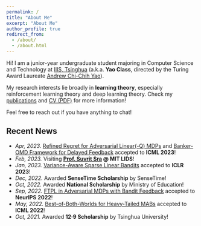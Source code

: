 ```yaml
---
permalink: /
title: "About Me"
excerpt: "About Me"
author_profile: true
redirect_from: 
  - /about/
  - /about.html
---
```


Hi! I am a junior-year undergraduate student majoring in Computer Science and Technology at [IIIS, Tsinghua](https://iiis.tsinghua.edu.cn/en/) (a.k.a. **Yao Class**, directed by the Turing Award Laureate [Andrew Chi-Chih Yao](https://iiis.tsinghua.edu.cn/yao/)).

My research interests lie broadly in **learning theory**, especially reinforcement learning theory and deep learning theory. Check my [publications](publications) and [CV (PDF)](CV_Yan.pdf) for more information!

Feel free to reach out if you have anything to chat!

## Recent News
* *Apr, 2023.* [Refined Regret for Adversarial Linear(-Q) MDPs](https://arxiv.org/abs/2301.12942) and [Banker-OMD Framework for Delayed Feedback](https://arxiv.org/abs/2301.10500) accepted to **ICML 2023**!
* *Feb, 2023.* Visiting **[Prof. Suvrit Sra](https://optml.mit.edu/index.html) @ MIT LIDS**!
* *Jan, 2023.* [Variance-Aware Sparse Linear Bandits](https://arxiv.org/abs/2205.13450) accepted to **ICLR 2023**!
* *Dec, 2022.* Awarded **SenseTime Scholarship** by SenseTime!
* *Oct, 2022.* Awarded **National Scholarship** by Ministry of Education!
* *Sep, 2022.* [FTPL in Adversarial MDPs with Bandit Feedback](https://arxiv.org/abs/2205.13451) accepted to **NeurIPS 2022**!
* *May, 2022.* [Best-of-Both-Worlds for Heavy-Tailed MABs](https://arxiv.org/abs/2201.11921) accepted to **ICML 2022**!
* *Oct, 2021.* Awarded **12·9 Scholarship** by Tsinghua University!
